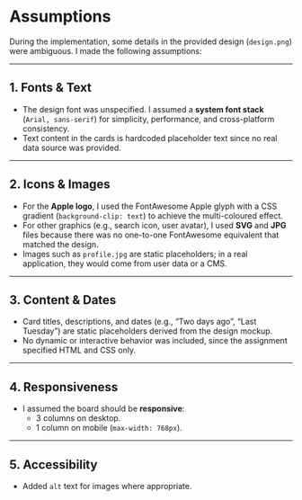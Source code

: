 # Assumptions

During the implementation, some details in the provided design (`design.png`) were ambiguous. I made the following assumptions:

---

## 1. Fonts & Text
- The design font was unspecified. I assumed a **system font stack** (`Arial, sans-serif`) for simplicity, performance, and cross-platform consistency.  
- Text content in the cards is hardcoded placeholder text since no real data source was provided.

---

## 2. Icons & Images
- For the **Apple logo**, I used the FontAwesome Apple glyph with a CSS gradient (`background-clip: text`) to achieve the multi-coloured effect.  
- For other graphics (e.g., search icon, user avatar), I used **SVG** and **JPG** files because there was no one-to-one FontAwesome equivalent that matched the design.  
- Images such as `profile.jpg` are static placeholders; in a real application, they would come from user data or a CMS.  

---

## 3. Content & Dates
- Card titles, descriptions, and dates (e.g., “Two days ago”, “Last Tuesday”) are static placeholders derived from the design mockup.  
- No dynamic or interactive behavior was included, since the assignment specified HTML and CSS only.

---

## 4. Responsiveness
- I assumed the board should be **responsive**:  
  - 3 columns on desktop.  
  - 1 column on mobile (`max-width: 768px`).  

---

## 5. Accessibility
- Added `alt` text for images where appropriate.  
